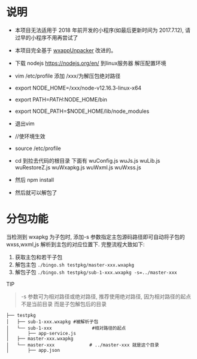 
# 说明
- 本项目无法适用于 2018 年前开发的小程序(如最后更新时间为 2017.7.12), 请过早的小程序不用再尝试了
- 本项目完全基于 [wxappUnpacker](https://github.com/qwerty472123/wxappUnpacker "wxappUnpacker") 改进的。

- 下载 nodejs https://nodejs.org/en/ 到linux服务器 解压配置环境
- vim /etc/profile 添加 /xxx/为解压包绝对路径
- export NODE_HOME=/xxx/node-v12.16.3-linux-x64
- export PATH=$PATH:$NODE_HOME/bin 
- export NODE_PATH=$NODE_HOME/lib/node_modules
- 退出vim
- //使环境生效
- source /etc/profile
- cd 到拉去代码的根目录 下面有 wuConfig.js  wuJs.js  wuLib.js  wuRestoreZ.js  wuWxapkg.js  wuWxml.js  wuWxss.js
- 然后 npm install
- 然后就可以解包了

# 分包功能

当检测到 wxapkg 为子包时, 添加-s 参数指定主包源码路径即可自动将子包的 wxss,wxml,js 解析到主包的对应位置下. 完整流程大致如下: 
1. 获取主包和若干子包
2. 解包主包 `./bingo.sh testpkg/master-xxx.wxapkg`
3. 解包子包 `./bingo.sh testpkg/sub-1-xxx.wxapkg -s=../master-xxx`

TIP
> -s 参数可为相对路径或绝对路径, 推荐使用绝对路径, 因为相对路径的起点不是当前目录 而是子包解包后的目录

```
├── testpkg
│   ├── sub-1-xxx.wxapkg #被解析子包
│   └── sub-1-xxx               #相对路径的起点
│       ├── app-service.js
│   ├── master-xxx.wxapkg
│   └── master-xxx             # ../master-xxx 就是这个目录
│       ├── app.json
```





